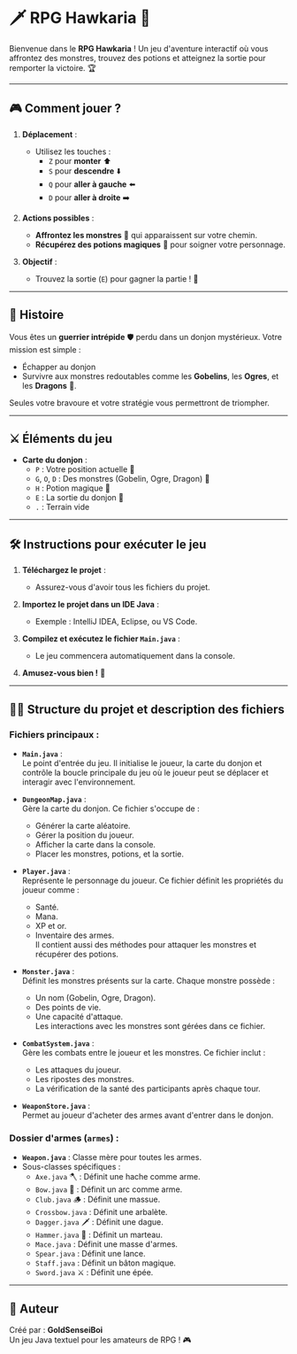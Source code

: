 
# 🗡️ RPG Hawkaria 🎲

Bienvenue dans le **RPG Hawkaria** ! Un jeu d'aventure interactif où vous affrontez des monstres, trouvez des potions et atteignez la sortie pour remporter la victoire. 🏆

---

## 🎮 Comment jouer ?

1. **Déplacement** :
   - Utilisez les touches :
     - `Z` pour **monter** ⬆️
     - `S` pour **descendre** ⬇️
     - `Q` pour **aller à gauche** ⬅️
     - `D` pour **aller à droite** ➡️

2. **Actions possibles** :
   - **Affrontez les monstres** 🐉 qui apparaissent sur votre chemin.
   - **Récupérez des potions magiques** 🧪 pour soigner votre personnage.

3. **Objectif** :
   - Trouvez la sortie (`E`) pour gagner la partie ! 🚪

---

## 📜 Histoire

Vous êtes un **guerrier intrépide** 🛡️ perdu dans un donjon mystérieux. Votre mission est simple :
- Échapper au donjon
- Survivre aux monstres redoutables comme les **Gobelins**, les **Ogres**, et les **Dragons** 🐲.

Seules votre bravoure et votre stratégie vous permettront de triompher.

---

## ⚔️ Éléments du jeu

- **Carte du donjon** :
  - `P` : Votre position actuelle 🧍
  - `G`, `O`, `D` : Des monstres (Gobelin, Ogre, Dragon) 🐉
  - `H` : Potion magique 🧪
  - `E` : La sortie du donjon 🚪
  - `.` : Terrain vide

---

## 🛠️ Instructions pour exécuter le jeu

1. **Téléchargez le projet** :
   - Assurez-vous d'avoir tous les fichiers du projet.

2. **Importez le projet dans un IDE Java** :
   - Exemple : IntelliJ IDEA, Eclipse, ou VS Code.

3. **Compilez et exécutez le fichier `Main.java`** :
   - Le jeu commencera automatiquement dans la console.

4. **Amusez-vous bien !** 🎉

---

## 🧑‍💻 Structure du projet et description des fichiers

### Fichiers principaux :
- **`Main.java`** :  
  Le point d'entrée du jeu. Il initialise le joueur, la carte du donjon et contrôle la boucle principale du jeu où le joueur peut se déplacer et interagir avec l'environnement.

- **`DungeonMap.java`** :  
  Gère la carte du donjon. Ce fichier s'occupe de :  
  - Générer la carte aléatoire.  
  - Gérer la position du joueur.  
  - Afficher la carte dans la console.  
  - Placer les monstres, potions, et la sortie.

- **`Player.java`** :  
  Représente le personnage du joueur. Ce fichier définit les propriétés du joueur comme :  
  - Santé.  
  - Mana.  
  - XP et or.  
  - Inventaire des armes.  
  Il contient aussi des méthodes pour attaquer les monstres et récupérer des potions.

- **`Monster.java`** :  
  Définit les monstres présents sur la carte. Chaque monstre possède :  
  - Un nom (Gobelin, Ogre, Dragon).  
  - Des points de vie.  
  - Une capacité d'attaque.  
  Les interactions avec les monstres sont gérées dans ce fichier.

- **`CombatSystem.java`** :  
  Gère les combats entre le joueur et les monstres. Ce fichier inclut :  
  - Les attaques du joueur.  
  - Les ripostes des monstres.  
  - La vérification de la santé des participants après chaque tour.

- **`WeaponStore.java`** :  
  Permet au joueur d'acheter des armes avant d'entrer dans le donjon.

### Dossier d'armes (`armes`) :
- **`Weapon.java`** : Classe mère pour toutes les armes.  
- Sous-classes spécifiques :  
  - `Axe.java` 🪓 : Définit une hache comme arme.  
  - `Bow.java` 🏹 : Définit un arc comme arme.  
  - `Club.java` 🪵 : Définit une massue.  
  - `Crossbow.java` : Définit une arbalète.  
  - `Dagger.java` 🗡️ : Définit une dague.  
  - `Hammer.java` 🔨 : Définit un marteau.  
  - `Mace.java` : Définit une masse d'armes.  
  - `Spear.java` : Définit une lance.  
  - `Staff.java` : Définit un bâton magique.  
  - `Sword.java` ⚔️ : Définit une épée.

---

## 🌟 Auteur

Créé par : **GoldSenseiBoi**  
Un jeu Java textuel pour les amateurs de RPG ! 🎮
